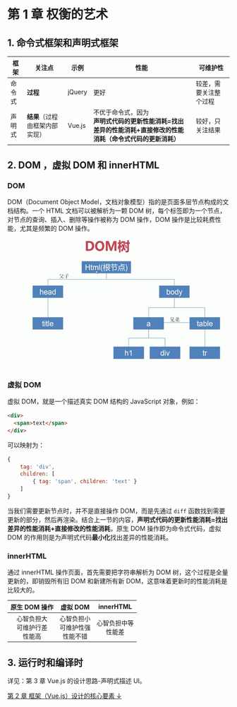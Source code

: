 # 第 1 章 权衡的艺术

## 1. 命令式框架和声明式框架

| 框架   | 关注点                         | 示例   | 性能                                                                                                               | 可维护性               |
| ------ | ------------------------------ | ------ | ------------------------------------------------------------------------------------------------------------------ | ---------------------- |
| 命令式 | **过程**                       | jQuery | 更好                                                                                                               | 较差，需要关注整个过程 |
| 声明式 | **结果**（过程由框架内部实现） | Vue.js | 不优于命令式，因为<br />**声明式代码的更新性能消耗=找出差异的性能消耗+直接修改的性能消耗（命令式代码的更新消耗）** | 较好，只关注结果       |

## 2. DOM ，虚拟 DOM 和 innerHTML

### DOM

DOM（Document Object Model，文档对象模型）指的是页面多层节点构成的文档结构。一个 HTML 文档可以被解析为一颗 DOM 树，每个标签即为一个节点，对节点的查询、插入、删除等操作被称为 DOM 操作，DOM 操作是比较耗费性能，尤其是频繁的 DOM 操作。

![dom](./docs/images/dom.webp)

### 虚拟 DOM

虚拟 DOM，就是一个描述真实 DOM 结构的 JavaScript 对象，例如：

```html
<div>
  <span>text</span>
</div>
```

可以映射为：

```js
{
    tag: 'div',
    children: [
        { tag: 'span', children: 'text' }
    ]
}
```

当我们需要更新节点时，并不是直接操作 DOM，而是先通过 `diff` 函数找到需要更新的部分，然后再渲染。结合上一节的内容，**声明式代码的更新性能消耗=找出差异的性能消耗+直接修改的性能消耗**，原生 DOM 操作即为命令式代码，虚拟 DOM 的作用则是为声明式代码**最小化**找出差异的性能消耗。

### innerHTML

通过 innerHTML 操作页面，首先需要把字符串解析为 DOM 树，这个过程是全量更新的，即销毁所有旧 DOM 和新建所有新 DOM，这意味着更新时的性能消耗是比较大的。

|             原生 DOM 操作              |                 虚拟 DOM                 |        innerHTML         |
| :------------------------------------: | :--------------------------------------: | :----------------------: |
| 心智负担大<br />可维护行差<br />性能高 | 心智负担小<br />可维护性强<br />性能不错 | 心智负担中等<br />性能差 |

## 3. 运行时和编译时

详见：第 3 章 Vue.js 的设计思路-声明式描述 UI。

[第 2 章 框架（Vue.js）设计的核心要素 ↓](./第2章%20框架（Vue.js）设计的核心要素.md)
